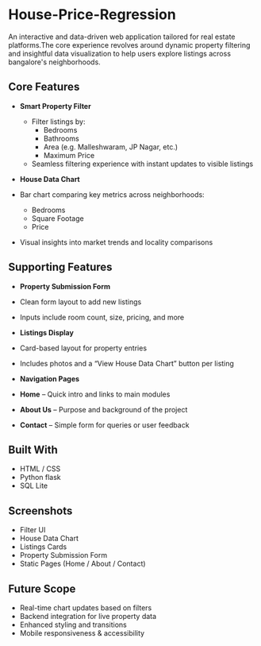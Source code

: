 # House-Price-Regression
An interactive and data-driven web application tailored for real estate platforms.The core experience revolves around dynamic property filtering and insightful data visualization to help users explore listings across bangalore's neighborhoods.
## Core Features
- **Smart Property Filter**
  - Filter listings by:
    - Bedrooms
    - Bathrooms
    - Area (e.g. Malleshwaram, JP Nagar, etc.)
    - Maximum Price
  - Seamless filtering experience with instant updates to visible listings

-  **House Data Chart**
  - Bar chart comparing key metrics across neighborhoods:
    - Bedrooms
    - Square Footage
    - Price
  - Visual insights into market trends and locality comparisons

##  Supporting Features

-  **Property Submission Form**
  - Clean form layout to add new listings
  - Inputs include room count, size, pricing, and more

-  **Listings Display**
  - Card-based layout for property entries
  - Includes photos and a “View House Data Chart” button per listing

-  **Navigation Pages**
  - **Home** – Quick intro and links to main modules
  - **About Us** – Purpose and background of the project
  - **Contact** – Simple form for queries or user feedback

##  Built With

- HTML / CSS
- Python flask
- SQL Lite 

##  Screenshots

- Filter UI  
- House Data Chart  
- Listings Cards  
- Property Submission Form  
- Static Pages (Home / About / Contact)

##  Future Scope

- Real-time chart updates based on filters
- Backend integration for live property data
- Enhanced styling and transitions
- Mobile responsiveness & accessibility

